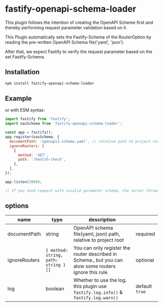# fastify-openapi-schema-loader

This plugin follows the intention of creating the OpenAPI Scheme first and thereby performing request parameter validation based on it.

This Plugin automatically sets the Fastify-Schema of the RouterOption by reading the pre-written OpenAPI Schema file('yaml', 'json').

After that, we expect Fastify to verify the request parameter based on the set Fastify-Schema.

## Installation

```bash
npm install fastify-openapi-schema-loader
```

## Example

or with ESM syntax:

```javascript
import fastify from 'fastify';
import oasSchema from 'fastify-openapi-schema-loader';

const app = fastify();
app.register(oasSchema, {
  documentPath: 'openapi3.schema.yaml', // relative path to project root dir, required
  ignoreRouters: [
    {
      method: 'GET',
      path: '/health-check',
    },
  ],
});

app.listen(3000);

// If you send request with invalid parameter schema, the server throws schema error
```

## options

| name          | type                                 | description                                                                                           |                |
| ------------- | ------------------------------------ | ----------------------------------------------------------------------------------------------------- | -------------- |
| documentPath  | string                               | OpenAPI schema file(yaml, json) path, relative to project root                                        | required       |
| ignoreRouters | `{ method: string, path: string }[]` | You can only register the router described in Schema., but you can alow some routers ignore this rule | optional       |
| log           | boolean                              | Whether to use the log. this plugin use `fastify.log.info()` & `fastify.log.warn()`                   | default `true` |

